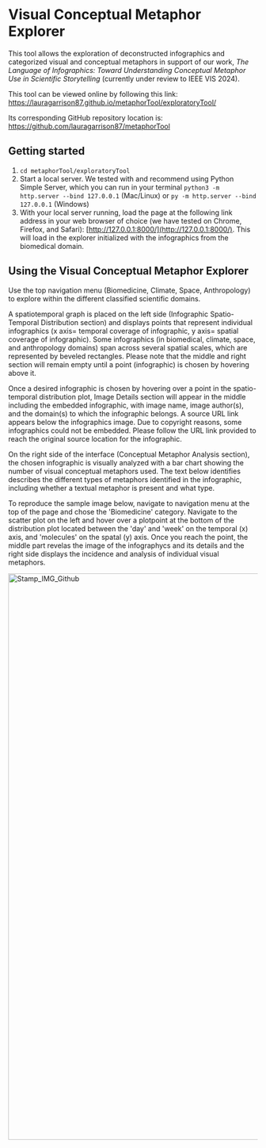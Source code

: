 # Visual Conceptual Metaphor Explorer 
This tool allows the exploration of deconstructed infographics and categorized visual and conceptual metaphors in support of our work, *The Language of Infographics: Toward Understanding Conceptual Metaphor Use in Scientific Storytelling* (currently under review to IEEE VIS 2024).  

This tool can be viewed online by following this link: https://lauragarrison87.github.io/metaphorTool/exploratoryTool/

Its corresponding GitHub repository location is: https://github.com/lauragarrison87/metaphorTool

## Getting started 
1. `cd metaphorTool/exploratoryTool`
2. Start a local server. We tested with and recommend using Python Simple Server, which you can run in your terminal `python3 -m http.server --bind 127.0.0.1` (Mac/Linux) or `py -m http.server --bind 127.0.0.1` (Windows)
3. With your local server running, load the page at the following link address in your web browser of choice (we have tested on Chrome, Firefox, and Safari): [http://127.0.0.1:8000/](http://127.0.0.1:8000/). This will load in the explorer initialized with the infographics from the biomedical domain.


## Using the Visual Conceptual Metaphor Explorer
Use the top navigation menu (Biomedicine, Climate, Space, Anthropology) to explore within the different classified scientific domains. 

A spatiotemporal graph is placed on the left side (Infographic Spatio-Temporal Distribution section) and displays points that represent individual infographics (x axis= temporal coverage of infographic, y axis= spatial coverage of infographic). Some infographics (in biomedical, climate, space, and anthropology domains) span across several spatial scales, which are represented by beveled rectangles. Please note that the middle and right section will remain empty until a point (infographic) is chosen by hovering above it. 

Once a desired infographic is chosen by hovering over a point in the spatio-temporal distribution plot, Image Details section will appear in the middle including the embedded infographic, with image name, image author(s), and the domain(s) to which the infographic belongs. A source URL link appears below the infographics image. Due to copyright reasons, some infographics could not be embedded. Please follow the URL link provided to reach the original source location for the infographic. 

On the right side of the interface (Conceptual Metaphor Analysis section), the chosen infographic is visually analyzed with a bar chart showing the number of visual conceptual metaphors used. The text below identifies describes the different types of metaphors identified in the infographic, including whether a textual metaphor is present and what type. 

To reproduce the sample image below, navigate to navigation menu at the top of the page and chose the 'Biomedicine' category. Navigate to the scatter plot on the left and hover over a plotpoint at the bottom of the distribution plot located between the 'day' and 'week' on the temporal (x) axis, and 'molecules' on the spatal (y) axis. Once you reach the point, the middle part revelas the image of the infographycs and its details and the right side displays the incidence and analysis of individual visual metaphors.

<img width="1143" alt="Stamp_IMG_Github" src="https://github.com/user-attachments/assets/16587105-6785-4239-bbe3-c1e36329decf">



